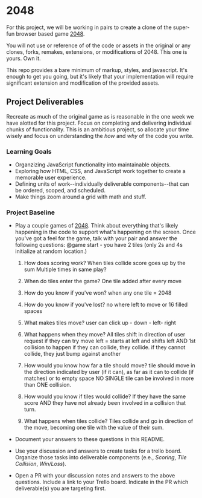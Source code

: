 # 2048
For this project, we will be working in pairs to create a clone of the super-fun browser based game [2048](http://gabrielecirulli.github.io/2048/).

You will not use or reference of of the code or assets in the original or any clones, forks, remakes, extensions, or modifications of 2048. This one is yours. Own it.

This repo provides a bare minimum of markup, styles, and javascript. It's enough to get you going, but it's likely that your implementation will require significant extension and modification of the provided assets.

## Project Deliverables
Recreate as much of the original game as is reasonable in the one week we have alotted for this project. Focus on completing and delivering individual chunks of functionality. This is an ambitious project, so allocate your time wisely and focus on understanding the _how_ and _why_ of the code you write.

### Learning Goals
- Organzizing JavaScript functionality into maintainable objects.
- Exploring how HTML, CSS, and JavaScript work together to create a memorable user experience.
- Defining units of work--individually deliverable components--that can be ordered, scoped, and scheduled.
- Make things zoom around a grid with math and stuff.

### Project Baseline
- Play a couple games of [2048](http://gabrielecirulli.github.io/2048/). Think about everything that's likely happening in the code to support what's happening on the screen. Once you've got a feel for the game, talk with your pair and answer the following questions:
@game start - you have 2 tiles (only 2s and 4s initialize at random location.)
  1. How does scoring work?
  When tiles collide score goes up by the sum
  Multiple times in same play?

  1. When do tiles enter the game?
  One tile added after every move

  1. How do you know if you've won?
  when any one tile = 2048

  1. How do you know if you've lost?
  no where left to move or 16 filled spaces

  1. What makes tiles move?
  user can click up - down - left- right

  1. What happens when they move?
  All tiles shift in direction of user request if they can
  try move left = starts at left and shifts left AND 1st collision to happen
  if they can collide, they collide. if they cannot collide, they just bump against another

  1. How would you know how far a tile should move?
  tile should move in the direction indicated by user (if it can), as far as it can to collide (if matches) or to empty space
  NO SINGLE tile can be involved in more than ONE collision.

  1. How would you know if tiles would collide?
  If they have the same score AND they have not already been involved in a collision that turn.

  1. What happens when tiles collide?
  Tiles collide and go in direction of the move, becoming one tile with the value of their sum.

- Document your answers to these questions in this README.
- Use your discussion and answers to create tasks for a trello board. Organize those tasks into deliverable components (e.e., _Scoring_, _Tile Collision_, _Win/Loss_).
- Open a PR with your discussion notes and answers to the above questions. Include a link to your Trello board. Indicate in the PR which deliverable(s) you are targeting first.
